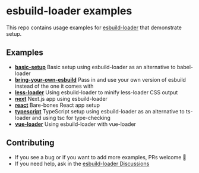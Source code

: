 # esbuild-loader examples
This repo contains usage examples for [esbuild-loader](https://github.com/privatenumber/esbuild-loader) that demonstrate setup.

## Examples
<!-- examples:start -->
- [**basic-setup**](./examples/basic-setup) Basic setup using esbuild-loader as an alternative to babel-loader
- [**bring-your-own-esbuild**](./examples/bring-your-own-esbuild) Pass in and use your own version of esbuild instead of the one it comes with
- [**less-loader**](./examples/less-loader) Using esbuild-loader to minify less-loader CSS output
- [**next**](./examples/next) Next.js app using esbuild-loader
- [**react**](./examples/react) Bare-bones React app setup
- [**typescript**](./examples/typescript) TypeScript setup using esbuild-loader as an alternative to ts-loader and using tsc for type-checking
- [**vue-loader**](./examples/vue-loader) Using esbuild-loader with vue-loader
<!-- examples:end -->

## Contributing
- If you see a bug or if you want to add more examples, PRs welcome 🙂
- If you need help, ask in the [esbuild-loader Discussions](https://github.com/privatenumber/esbuild-loader/discussions/categories/help-wanted)
